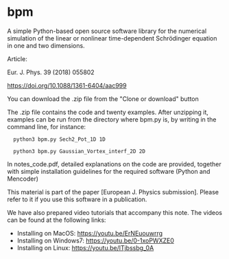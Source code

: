 # bpm
A simple Python-based open source software library for the numerical simulation of the linear or nonlinear time-dependent Schrödinger equation in one and two dimensions.

Article:

Eur. J. Phys. 39 (2018) 055802

https://doi.org/10.1088/1361-6404/aac999

You can download the .zip file from the "Clone or download" button

The .zip file contains the code and twenty examples. After unzipping it, examples can be run from the directory where bpm.py is, by writing in the command line, for instance:

      python3 bpm.py Sech2_Pot_1D 1D

      python3 bpm.py Gaussian_Vortex_interf_2D 2D


In notes_code.pdf, detailed explanations on the code are provided, together with simple installation guidelines for the required software (Python and Mencoder) 


This material is part of the paper [European J. Physics submission]. Please refer to it if you use this software in a publication.

We have also prepared video tutorials that accompany this note.  The videos can be found at the following 
links: 

  - Installing on MacOS: https://youtu.be/ErNEuouwrrg
  - Installing on Windows7: https://youtu.be/0-1xoPWXZE0
  - Installing on Linux: https://youtu.be/lTjbssbg_0A
